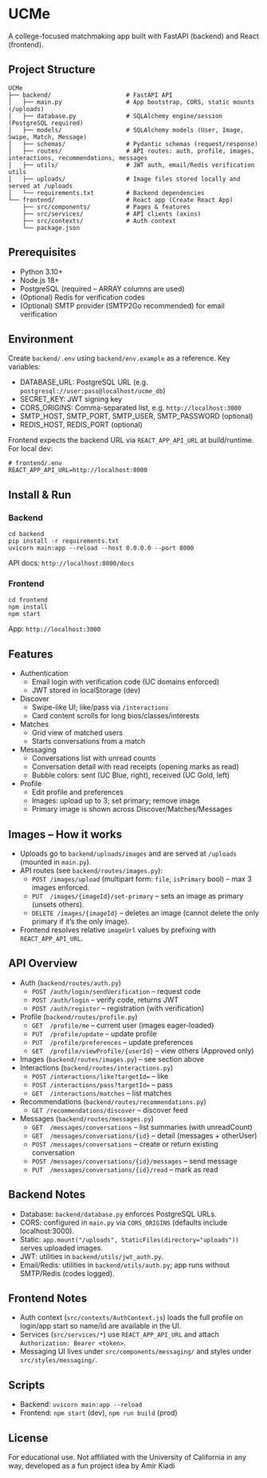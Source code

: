 # UCMe

A college-focused matchmaking app built with FastAPI (backend) and React (frontend).

## Project Structure

```
UCMe
├── backend/                     # FastAPI API
│   ├── main.py                  # App bootstrap, CORS, static mounts (/uploads)
│   ├── database.py              # SQLAlchemy engine/session (PostgreSQL required)
│   ├── models/                  # SQLAlchemy models (User, Image, Swipe, Match, Message)
│   ├── schemas/                 # Pydantic schemas (request/response)
│   ├── routes/                  # API routes: auth, profile, images, interactions, recommendations, messages
│   ├── utils/                   # JWT auth, email/Redis verification utils
│   ├── uploads/                 # Image files stored locally and served at /uploads
│   └── requirements.txt         # Backend dependencies
└── frontend/                    # React app (Create React App)
    ├── src/components/          # Pages & features
    ├── src/services/            # API clients (axios)
    ├── src/contexts/            # Auth context
    └── package.json
```

## Prerequisites

- Python 3.10+
- Node.js 18+
- PostgreSQL (required – ARRAY columns are used)
- (Optional) Redis for verification codes
- (Optional) SMTP provider (SMTP2Go recommended) for email verification

## Environment

Create `backend/.env` using `backend/env.example` as a reference. Key variables:

- DATABASE_URL: PostgreSQL URL (e.g. `postgresql://user:pass@localhost/ucme_db`)
- SECRET_KEY: JWT signing key
- CORS_ORIGINS: Comma-separated list, e.g. `http://localhost:3000`
- SMTP_HOST, SMTP_PORT, SMTP_USER, SMTP_PASSWORD (optional)
- REDIS_HOST, REDIS_PORT (optional)

Frontend expects the backend URL via `REACT_APP_API_URL` at build/runtime. For local dev:

```
# frontend/.env
REACT_APP_API_URL=http://localhost:8000
```

## Install & Run

### Backend

```
cd backend
pip install -r requirements.txt
uvicorn main:app --reload --host 0.0.0.0 --port 8000
```

API docs: `http://localhost:8000/docs`

### Frontend

```
cd frontend
npm install
npm start
```

App: `http://localhost:3000`

## Features

- Authentication
  - Email login with verification code (UC domains enforced)
  - JWT stored in localStorage (dev)
- Discover
  - Swipe-like UI; like/pass via `/interactions`
  - Card content scrolls for long bios/classes/interests
- Matches
  - Grid view of matched users
  - Starts conversations from a match
- Messaging
  - Conversations list with unread counts
  - Conversation detail with read receipts (opening marks as read)
  - Bubble colors: sent (UC Blue, right), received (UC Gold, left)
- Profile
  - Edit profile and preferences
  - Images: upload up to 3; set primary; remove image
  - Primary image is shown across Discover/Matches/Messages

## Images – How it works

- Uploads go to `backend/uploads/images` and are served at `/uploads` (mounted in `main.py`).
- API routes (see `backend/routes/images.py`):
  - `POST /images/upload` (multipart form: `file`, `isPrimary` bool) – max 3 images enforced.
  - `PUT  /images/{imageId}/set-primary` – sets an image as primary (unsets others).
  - `DELETE /images/{imageId}` – deletes an image (cannot delete the only primary if it’s the only image).
- Frontend resolves relative `imageUrl` values by prefixing with `REACT_APP_API_URL`.

## API Overview 

- Auth (`backend/routes/auth.py`)
  - `POST /auth/login/sendVerification` – request code
  - `POST /auth/login` – verify code, returns JWT
  - `POST /auth/register` – registration (with verification)
- Profile (`backend/routes/profile.py`)
  - `GET  /profile/me` – current user (images eager-loaded)
  - `PUT  /profile/update` – update profile
  - `PUT  /profile/preferences` – update preferences
  - `GET  /profile/viewProfile/{userId}` – view others (Approved only)
- Images (`backend/routes/images.py`) – see section above
- Interactions (`backend/routes/interactions.py`)
  - `POST /interactions/like?targetId=` – like
  - `POST /interactions/pass?targetId=` – pass
  - `GET  /interactions/matches` – list matches
- Recommendations (`backend/routes/recommendations.py`)
  - `GET /recommendations/discover` – discover feed
- Messages (`backend/routes/messages.py`)
  - `GET  /messages/conversations` – list summaries (with unreadCount)
  - `GET  /messages/conversations/{id}` – detail (messages + otherUser)
  - `POST /messages/conversations` – create or return existing conversation
  - `POST /messages/conversations/{id}/messages` – send message
  - `PUT  /messages/conversations/{id}/read` – mark as read

## Backend Notes

- Database: `backend/database.py` enforces PostgreSQL URLs.
- CORS: configured in `main.py` via `CORS_ORIGINS` (defaults include localhost:3000).
- Static: `app.mount("/uploads", StaticFiles(directory="uploads"))` serves uploaded images.
- JWT: utilities in `backend/utils/jwt_auth.py`.
- Email/Redis: utilities in `backend/utils/auth.py`; app runs without SMTP/Redis (codes logged).

## Frontend Notes

- Auth context (`src/contexts/AuthContext.js`) loads the full profile on login/app start so name/id are available in the UI.
- Services (`src/services/*`) use `REACT_APP_API_URL` and attach `Authorization: Bearer <token>`.
- Messaging UI lives under `src/components/messaging/` and styles under `src/styles/messaging/`.



## Scripts

- Backend: `uvicorn main:app --reload`
- Frontend: `npm start` (dev), `npm run build` (prod)

## License

For educational use. Not affiliated with the University of California in any way, developed as a fun project idea by Amir Kiadi
